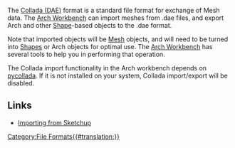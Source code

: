   

The [Collada (DAE)](https://en.wikipedia.org/wiki/COLLADA) format is a standard file format for exchange of Mesh data. The [Arch Workbench](Arch_Workbench.md) can import meshes from .dae files, and export Arch and other [Shape](Part_Workbench.md)-based objects to the .dae format.

Note that imported objects will be [Mesh](Mesh_Workbench.md) objects, and will need to be turned into [Shapes](Shape.md) or Arch objects for optimal use. The [Arch Workbench](Arch_Workbench.md) has several tools to help you in performing that operation.

The Collada import functionality in the Arch workbench depends on [pycollada](http://pycollada.github.io/). If it is not installed on your system, Collada import/export will be disabled.

## Links

-   [Importing from Sketchup](Importing_From_Sketchup.md)




  

[Category:File Formats{{\#translation:}}](Category:File_Formats.md)
